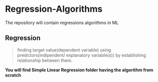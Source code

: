 # Regression-Algorithms
The repository will contain regressions algorithms in ML

## Regression

> finding target value(dependent variable) using predictors(indipendent/ explanatory variable(s)) by establishing relationship between them.

**You will find Simple Linear Regression folder having the algorithm from scratch**
